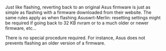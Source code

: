 Just like flashing, reverting back to an original Asus firmware is just as simple as flashing with a firmware downloaded from their website.  The same rules apply as when flashing Asuswrt-Merlin: resetting settings might be required if going back to 32 KB nvram or to a much older or newer firmware, etc...

There is no special procedure required.  For instance, Asus does not prevents flashing an older version of a firmware.
